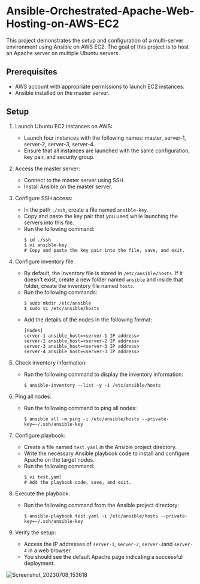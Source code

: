 # Ansible-Orchestrated-Apache-Web-Hosting-on-AWS-EC2

This project demonstrates the setup and configuration of a multi-server environment using Ansible on AWS EC2. The goal of this project is to host an Apache server on multiple Ubuntu servers.

## Prerequisites

- AWS account with appropriate permissions to launch EC2 instances.
- Ansible installed on the master server.

## Setup

1. Launch Ubuntu EC2 instances on AWS:
   - Launch four instances with the following names: master, server-1, server-2, server-3, server-4.
   - Ensure that all instances are launched with the same configuration, key pair, and security group.

2. Access the master server:
   - Connect to the master server using SSH.
   - Install Ansible on the master server.

3. Configure SSH access:
   - In the path `./ssh`, create a file named `ansible-key`.
   - Copy and paste the key pair that you used while launching the servers into this file.
   - Run the following command:
     ```
     $ cd ./ssh
     $ vi ansible-key
     # Copy and paste the key pair into the file, save, and exit.
     ```

4. Configure inventory file:
   - By default, the inventory file is stored in `/etc/ansible/hosts`. If it doesn't exist, create a new folder named `ansible` and inside that folder, create the inventory file named `hosts`.
   - Run the following commands:
     ```
     $ sudo mkdir /etc/ansible
     $ sudo vi /etc/ansible/hosts
     ```
   - Add the details of the nodes in the following format:
     ```
     [nodes]
     server-1 ansible_host=<server-1 IP address>
     server-2 ansible_host=<server-2 IP address>
     server-3 ansible_host=<server-3 IP address>
     server-4 ansible_host=<server-3 IP address>
     ```
5. Check inventory information:
   - Run the following command to display the inventory information:
     ```
     $ ansible-inventory --list -y -i /etc/ansible/hosts
     ```
     
6. Ping all nodes:
   - Run the following command to ping all nodes:
     ```
     $ ansible all -m ping -i /etc/ansible/hosts --private-key=~/.ssh/ansible-key
     ```     
     
6. Configure playbook:
   - Create a file named `test.yaml` in the Ansible project directory.
   - Write the necessary Ansible playbook code to install and configure Apache on the target nodes.
   - Run the following command:
     ```
     $ vi test.yaml
     # Add the playbook code, save, and exit.
     ```
7. Execute the playbook:
   - Run the following command from the Ansible project directory:
     ```
     $ ansible-playbook test.yaml -i /etc/ansible/hosts --private-key=~/.ssh/ansible-key
     ```

8. Verify the setup:
   - Access the IP addresses of `server-1`, `server-2`, `server-3`and `server-4` in a web browser.
   - You should see the default Apache page indicating a successful deployment.
  


![Screenshot_20230708_153618](https://github.com/harshartz/Ansible-Orchestrated-Apache-Web-Hosting-on-AWS-EC2/assets/129828021/f62bbf06-4e75-43af-8ac5-e8b4e3a6d2c9)

